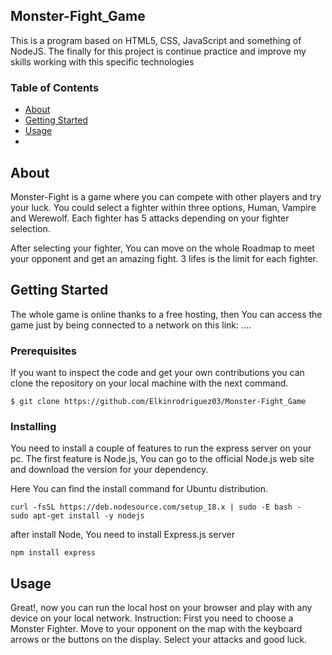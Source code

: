 ## Monster-Fight_Game

This is a program based on HTML5, CSS, JavaScript and something of NodeJS. The finally for this project is continue practice and improve my skills working with this specific technologies 

### Table of Contents
- [About](#about)
- [Getting Started](#getting_started)
- [Usage](#usage)
-

## About <a name = "about"></a>
Monster-Fight is a game where you can compete with other players and try your luck. You could select a fighter within three options, Human, Vampire and Werewolf. Each fighter has 5 attacks depending on your fighter selection.

After selecting your fighter, You can move on the whole Roadmap to meet your opponent and get an amazing fight. 3 lifes is the limit for each fighter.

## Getting Started <a name = "getting_started"></a>
The whole game is online thanks to a free hosting, then You can access the game just by being connected to a network on this link: ….

### Prerequisites 
If you want to inspect the code and get your own contributions you can clone the repository on your local machine with the next command.

```
$ git clone https://github.com/Elkinrodriguez03/Monster-Fight_Game
```

### Installing
You need to install a couple of features to run the express server on your pc. The first feature is Node.js, You can go to the official Node.js web site and download the version for your dependency. 

Here You can find the install command for Ubuntu distribution. 

```
curl -fsSL https://deb.nodesource.com/setup_18.x | sudo -E bash -
sudo apt-get install -y nodejs

```
after install Node, You need to install Express.js server

```
npm install express
```

## Usage <a name="usage"></a>
Great!, now you can run the local host on your browser and play with any device on your local network.
Instruction:
First you need to choose a Monster Fighter.
Move to your opponent on the map with the keyboard arrows or the buttons on the display.
Select your attacks and good luck.

